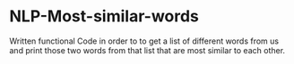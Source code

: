 # NLP-Most-similar-words
Written functional Code in order to to get a list of different words from us
and print those two words from that list that are most similar to each other.
